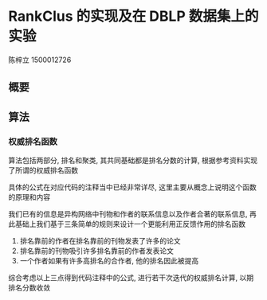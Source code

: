 # RankClus 的实现及在 DBLP 数据集上的实验

陈梓立 1500012726

## 概要

## 算法

### 权威排名函数

算法包括两部分, 排名和聚类, 其共同基础都是排名分数的计算, 根据参考资料实现了所谓的权威排名函数

具体的公式在对应代码的注释当中已经非常详尽, 这里主要从概念上说明这个函数的原理和内容

我们已有的信息是异构网络中刊物和作者的联系信息以及作者合著的联系信息, 再此基础上我们基于三条简单的规则来设计一个更能利用正反馈作用的排名函数

1. 排名靠前的作者在排名靠前的刊物发表了许多的论文
2. 排名靠前的刊物吸引许多排名靠前的作者发表论文
3. 一个作者如果有许多高排名的合作者, 他的排名因此被提高

综合考虑以上三点得到代码注释中的公式, 进行若干次迭代的权威排名计算, 以期排名分数收敛

